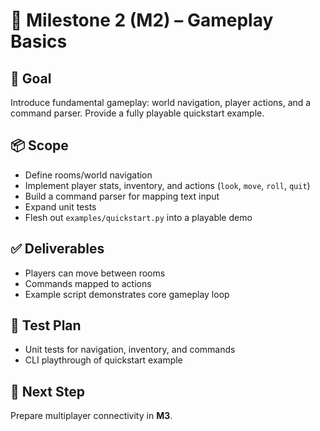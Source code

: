 # 🎯 Milestone 2 (M2) – Gameplay Basics

## 🎯 Goal
Introduce fundamental gameplay: world navigation, player actions, and a command parser. Provide a fully playable quickstart example.

## 📦 Scope
- Define rooms/world navigation
- Implement player stats, inventory, and actions (`look`, `move`, `roll`, `quit`)
- Build a command parser for mapping text input
- Expand unit tests
- Flesh out `examples/quickstart.py` into a playable demo

## ✅ Deliverables
- Players can move between rooms
- Commands mapped to actions
- Example script demonstrates core gameplay loop

## 🧪 Test Plan
- Unit tests for navigation, inventory, and commands
- CLI playthrough of quickstart example

## 🚀 Next Step
Prepare multiplayer connectivity in **M3**.
